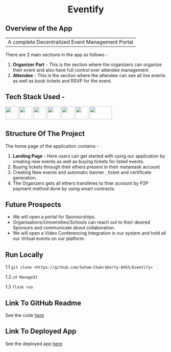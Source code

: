 <h1 align="center">
            Eventify
</h1>


## Overview of the App

<table>
<tr>
<td>
A complete Decentralized Event Management Portal
</td>
</tr>
</table>

There are 2 main sections in the app as follows -

1. <b>Organizer Part</b> - This is the section where the organizers can organize their event and also have full control over attendee management
2. <b>Attendee</b> - This is the section where the attendee can see all live events as well as book tickets and RSVP for the event.

## Tech Stack Used -
<p align="left">
<img src="https://cdn.jsdelivr.net/gh/devicons/devicon/icons/react/react-original-wordmark.svg" height="40" width="40"/> <img src="https://cdn.jsdelivr.net/gh/devicons/devicon/icons/flask/flask-original.svg" height="40" width="40" /> <img src="https://cdn.jsdelivr.net/gh/devicons/devicon/icons/solidity/solidity-original.svg" height="40" width="40"/> <img src="https://cdn.jsdelivr.net/gh/devicons/devicon/icons/polygon/polygon-original.svg" height="40" width="40"/> <img src="https://cdn.jsdelivr.net/gh/devicons/devicon/icons/python/python-original.svg" height="40" width="40"/> <img src="https://cdn.worldvectorlogo.com/logos/ethereum.svg" height="40" width="40" /> <img src="https://www.vectorlogo.zone/logos/replit/replit-ar21.svg" height="40" width="70"/> 
</p>

## Structure Of The Project

The home page of the application contains -
  1. <b>Landing Page</b> - Here users can get started with using our application by creating new events as well as buying tickets for listed events.
  2. Buying tickets through their ethers present in their metamask account 
  3. Creating New events and automatic banner , ticket and certificate generation.
  4. The Organzers gets all ethers transferes to thier acoount by P2P payment method done by using smart contracts.

## Future Prospects

- We will open a portal for Sponsorships.
- Organisations/Universities/Schools can reach out to their desired Sponsors and communicate about collaboration.
-  We will open a Video Conferencing Integration in our system and hold all our Virtual events on our platform.


## Run Locally

1.1 `git clone <https://github.com/Soham-Chakraborty-8455/Eventify>`

1.2 `cd ManageIt`

1.3 `flask run`

## Link To GitHub Readme

See the code [here](https://github.com/Soham-Chakraborty-8455/Eventify)

## Link To Deployed App

See the deployed app [here](https://mighty-dusk-36159.herokuapp.com/)
